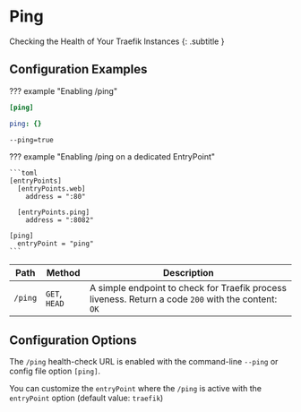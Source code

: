 # Ping

Checking the Health of Your Traefik Instances
{: .subtitle }

## Configuration Examples

??? example "Enabling /ping"

```toml tab="File (TOML)"
[ping]
```

```yaml tab="File (YAML)"
ping: {}
```

```bash tab="CLI"
--ping=true
```

??? example "Enabling /ping on a dedicated EntryPoint"
    
    ```toml
    [entryPoints]
      [entryPoints.web]
        address = ":80"
      
      [entryPoints.ping]
        address = ":8082"
    
    [ping]
      entryPoint = "ping"
    ```
| Path    | Method        | Description                                                                                         |
|---------|---------------|-----------------------------------------------------------------------------------------------------|
| `/ping` | `GET`, `HEAD` | A simple endpoint to check for Traefik process liveness. Return a code `200` with the content: `OK` |

## Configuration Options

The `/ping` health-check URL is enabled with the command-line `--ping` or config file option `[ping]`.

You can customize the `entryPoint` where the `/ping` is active with the `entryPoint` option (default value: `traefik`)
